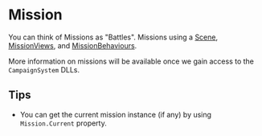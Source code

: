 # Mission

You can think of Missions as "Battles". Missions using a [Scene](scene.md), [MissionViews](missionbehaviour/missionview.md), and [MissionBehaviours](missionbehaviour/).

More information on missions will be available once we gain access to the `CampaignSystem` DLLs.

## Tips

* You can get the current mission instance \(if any\) by using `Mission.Current` property.

